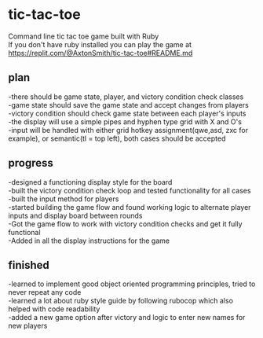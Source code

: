 # tic-tac-toe  

Command line tic tac toe game built with Ruby  
If you don't have ruby installed you can play the game at https://replit.com/@AxtonSmith/tic-tac-toe#README.md  

## plan  

-there should be game state, player, and victory condition check classes  
-game state should save the game state and accept changes from players  
-victory condition should check game state between each player's inputs  
-the display will use a simple pipes and hyphen type grid with X and O's  
-input will be handled with either grid hotkey assignment(qwe,asd, zxc for example), or semantic(tl = top left), both cases should be accepted  

## progress  

-designed a functioning display style for the board  
-built the victory condition check loop and tested functionality for all cases  
-built the input method for players  
-started building the game flow and found working logic to alternate player inputs and display board between rounds  
-Got the game flow to work with victory condition checks and get it fully functional  
-Added in all the display instructions for the game  

## finished  

-learned to implement good object oriented programming principles, tried to never repeat any code  
-learned a lot about ruby style guide by following rubocop which also helped with code readability  
-added a new game option after victory and logic to enter new names for new players